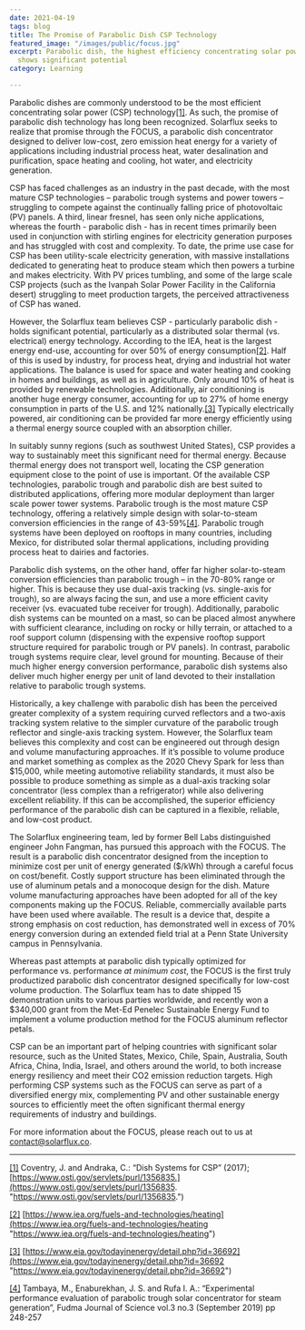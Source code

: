 ```yaml
---
date: 2021-04-19
tags: blog
title: The Promise of Parabolic Dish CSP Technology
featured_image: "/images/public/focus.jpg"
excerpt: Parabolic dish, the highest efficiency concentrating solar power (CSP) technology,
  shows significant potential
category: Learning

---
```

Parabolic dishes are commonly understood to be the most efficient concentrating solar power (CSP) technology[\[1\]](#_ftn1). As such, the promise of parabolic dish technology has long been recognized. Solarflux seeks to realize that promise through the FOCUS, a parabolic dish concentrator designed to deliver low-cost, zero emission heat energy for a variety of applications including industrial process heat, water desalination and purification, space heating and cooling, hot water, and electricity generation.

CSP has faced challenges as an industry in the past decade, with the most mature CSP technologies – parabolic trough systems and power towers – struggling to compete against the continually falling price of photovoltaic (PV) panels. A third, linear fresnel, has seen only niche applications, whereas the fourth - parabolic dish - has in recent times primarily been used in conjunction with stirling engines for electricity generation purposes and has struggled with cost and complexity. To date, the prime use case for CSP has been utility-scale electricity generation, with massive installations dedicated to generating heat to produce steam which then powers a turbine and makes electricity. With PV prices tumbling, and some of the large scale CSP projects (such as the Ivanpah Solar Power Facility in the California desert) struggling to meet production targets, the perceived attractiveness of CSP has waned.

However, the Solarflux team believes CSP - particularly parabolic dish - holds significant potential, particularly as a distributed solar thermal (vs. electrical) energy technology. According to the IEA, heat is the largest energy end-use, accounting for over 50% of energy consumption[\[2\]](#_ftn2). Half of this is used by industry, for process heat, drying and industrial hot water applications. The balance is used for space and water heating and cooking in homes and buildings, as well as in agriculture. Only around 10% of heat is provided by renewable technologies. Additionally, air conditioning is another huge energy consumer, accounting for up to 27% of home energy consumption in parts of the U.S. and 12% nationally.[\[3\]](#_ftn3) Typically electrically powered, air conditioning can be provided far more energy efficiently using a thermal energy source coupled with an absorption chiller.

In suitably sunny regions (such as southwest United States), CSP provides a way to sustainably meet this significant need for thermal energy. Because thermal energy does not transport well, locating the CSP generation equipment close to the point of use is important. Of the available CSP technologies, parabolic trough and parabolic dish are best suited to distributed applications, offering more modular deployment than larger scale power tower systems. Parabolic trough is the most mature CSP technology, offering a relatively simple design with solar-to-steam conversion efficiencies in the range of 43-59%[\[4\]](#_ftn4). Parabolic trough systems have been deployed on rooftops in many countries, including Mexico, for distributed solar thermal applications, including providing process heat to dairies and factories.

Parabolic dish systems, on the other hand, offer far higher solar-to-steam conversion efficiencies than parabolic trough – in the 70-80% range or higher. This is because they use dual-axis tracking (vs. single-axis for trough), so are always facing the sun, and use a more efficient cavity receiver (vs. evacuated tube receiver for trough). Additionally, parabolic dish systems can be mounted on a mast, so can be placed almost anywhere with sufficient clearance, including on rocky or hilly terrain, or attached to a roof support column (dispensing with the expensive rooftop support structure required for parabolic trough or PV panels). In contrast, parabolic trough systems require clear, level ground for mounting. Because of their much higher energy conversion performance, parabolic dish systems also deliver much higher energy per unit of land devoted to their installation relative to parabolic trough systems.

Historically, a key challenge with parabolic dish has been the perceived greater complexity of a system requiring curved reflectors and a two-axis tracking system relative to the simpler curvature of the parabolic trough reflector and single-axis tracking system. However, the Solarflux team believes this complexity and cost can be engineered out through design and volume manufacturing approaches. If it’s possible to volume produce and market something as complex as the 2020 Chevy Spark for less than $15,000, while meeting automotive reliability standards, it must also be possible to produce something as simple as a dual-axis tracking solar concentrator (less complex than a refrigerator) while also delivering excellent reliability. If this can be accomplished, the superior efficiency performance of the parabolic dish can be captured in a flexible, reliable, and low-cost product.

The Solarflux engineering team, led by former Bell Labs distinguished engineer John Fangman, has pursued this approach with the FOCUS. The result is a parabolic dish concentrator designed from the inception to minimize cost per unit of energy generated ($/kWh) through a careful focus on cost/benefit. Costly support structure has been eliminated through the use of aluminum petals and a monocoque design for the dish. Mature volume manufacturing approaches have been adopted for all of the key components making up the FOCUS. Reliable, commercially available parts have been used where available. The result is a device that, despite a strong emphasis on cost reduction, has demonstrated well in excess of 70% energy conversion during an extended field trial at a Penn State University campus in Pennsylvania.

Whereas past attempts at parabolic dish typically optimized for performance vs. performance _at minimum cost_, the FOCUS is the first truly productized parabolic dish concentrator designed specifically for low-cost volume production. The Solarflux team has to date shipped 15 demonstration units to various parties worldwide, and recently won a $340,000 grant from the Met-Ed Penelec Sustainable Energy Fund to implement a volume production method for the FOCUS aluminum reflector petals.

CSP can be an important part of helping countries with significant solar resource, such as the United States, Mexico, Chile, Spain, Australia, South Africa, China, India, Israel, and others around the world, to both increase energy resiliency and meet their CO2 emission reduction targets. High performing CSP systems such as the FOCUS can serve as part of a diversified energy mix, complementing PV and other sustainable energy sources to efficiently meet the often significant thermal energy requirements of industry and buildings.

For more information about the FOCUS, please reach out to us at contact@solarflux.co.

***

[\[1\]](#_ftnref1) Coventry, J. and Andraka, C.: “Dish Systems for CSP” (2017); [https://www.osti.gov/servlets/purl/1356835.](https://www.osti.gov/servlets/purl/1356835. "https://www.osti.gov/servlets/purl/1356835.")

[\[2\]](#_ftnref2) [https://www.iea.org/fuels-and-technologies/heating](https://www.iea.org/fuels-and-technologies/heating "https://www.iea.org/fuels-and-technologies/heating")

[\[3\]](#_ftnref3) [https://www.eia.gov/todayinenergy/detail.php?id=36692](https://www.eia.gov/todayinenergy/detail.php?id=36692 "https://www.eia.gov/todayinenergy/detail.php?id=36692")

[\[4\]](#_ftnref4) Tambaya, M., Enaburekhan, J. S. and Rufa I. A.: “Experimental performance evaluation of parabolic trough solar concentrator for steam generation”, Fudma Journal of Science vol.3 no.3 (September 2019) pp 248-257